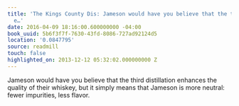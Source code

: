 ```yaml
---
title: 'The Kings County Dis: Jameson would have you believe that the third distillation
  e…'
date: 2016-04-09 18:16:00.600000000 -04:00
book_uuid: 5b6f3f7f-7630-43fd-8086-727ad92124d5
location: '0.0847795'
source: readmill
touch: false
highlighted_on: 2013-12-12 05:32:02.000000000 Z
---
```


Jameson would have you believe that the third distillation enhances the quality of their whiskey, but it simply means that Jameson is more neutral: fewer impurities, less flavor.